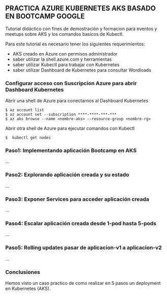 **PRACTICA AZURE KUBERNETES AKS BASADO EN BOOTCAMP GOOGLE**
------------------------------------------------------------------

Tutorial didáctico con fines de demostración y formacion para eventos y meetups sobre AKS y los comandos basicos de Kubectl.

Para este tutorial es necesario tener los siguientes requerimientos:
- AKS creado en Azure con permisos administrador
- saber utilizar la shell.azure.com y herramientas
- saber utilizar Kubectl para trabajar con Kubernetes
- saber utilizar Dashboard de Kubernetes para consultar Wordloads


### Configurar acceso con Suscripcion Azure para abrir Dashboard Kubernetes

Abrir una shell de Azure para conectarnos al Dashboard Kubernetes
```
$ az account list
$ az account set --subscription ****-****-***-***
$ az aks browse --name <nombre-aks> --resource-group <nombre-rg> 
```

Abrir otra shell de Azure para ejecutar comandos con Kubectl
```
$  kubectl get nodes
```

### Paso1: Implementando aplicación Bootcamp en AKS

...

### Paso2:  Explorando aplicación creada y su estado

...


### Paso3: Exponer Services para acceder aplicación creada

...


### Paso4: Escalar aplicación creada desde 1-pod hasta 5-pods

...

### Paso5: Rolling updates pasar de aplicacion-v1 a aplicacion-v2

...

### Conclusiones
Hemos visto un caso practico de como realizar en 5 pasos un deployment en Kubernetes (AKS).


